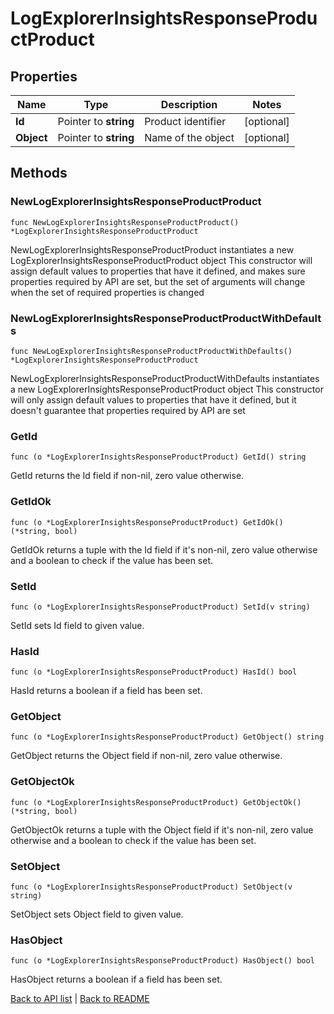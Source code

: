 # LogExplorerInsightsResponseProductProduct

## Properties

Name | Type | Description | Notes
------------ | ------------- | ------------- | -------------
**Id** | Pointer to **string** | Product identifier | [optional] 
**Object** | Pointer to **string** | Name of the object | [optional] 

## Methods

### NewLogExplorerInsightsResponseProductProduct

`func NewLogExplorerInsightsResponseProductProduct() *LogExplorerInsightsResponseProductProduct`

NewLogExplorerInsightsResponseProductProduct instantiates a new LogExplorerInsightsResponseProductProduct object
This constructor will assign default values to properties that have it defined,
and makes sure properties required by API are set, but the set of arguments
will change when the set of required properties is changed

### NewLogExplorerInsightsResponseProductProductWithDefaults

`func NewLogExplorerInsightsResponseProductProductWithDefaults() *LogExplorerInsightsResponseProductProduct`

NewLogExplorerInsightsResponseProductProductWithDefaults instantiates a new LogExplorerInsightsResponseProductProduct object
This constructor will only assign default values to properties that have it defined,
but it doesn't guarantee that properties required by API are set

### GetId

`func (o *LogExplorerInsightsResponseProductProduct) GetId() string`

GetId returns the Id field if non-nil, zero value otherwise.

### GetIdOk

`func (o *LogExplorerInsightsResponseProductProduct) GetIdOk() (*string, bool)`

GetIdOk returns a tuple with the Id field if it's non-nil, zero value otherwise
and a boolean to check if the value has been set.

### SetId

`func (o *LogExplorerInsightsResponseProductProduct) SetId(v string)`

SetId sets Id field to given value.

### HasId

`func (o *LogExplorerInsightsResponseProductProduct) HasId() bool`

HasId returns a boolean if a field has been set.

### GetObject

`func (o *LogExplorerInsightsResponseProductProduct) GetObject() string`

GetObject returns the Object field if non-nil, zero value otherwise.

### GetObjectOk

`func (o *LogExplorerInsightsResponseProductProduct) GetObjectOk() (*string, bool)`

GetObjectOk returns a tuple with the Object field if it's non-nil, zero value otherwise
and a boolean to check if the value has been set.

### SetObject

`func (o *LogExplorerInsightsResponseProductProduct) SetObject(v string)`

SetObject sets Object field to given value.

### HasObject

`func (o *LogExplorerInsightsResponseProductProduct) HasObject() bool`

HasObject returns a boolean if a field has been set.


[Back to API list](../README.md#documentation-for-api-endpoints) | [Back to README](../README.md)


